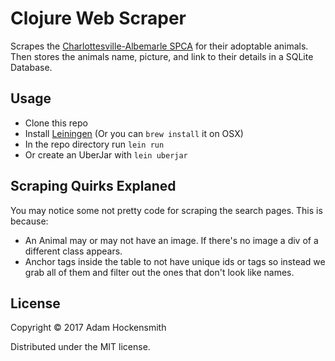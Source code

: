 # Clojure Web Scraper

Scrapes the [Charlottesville-Albemarle SPCA](http://caspca.org/) for their adoptable animals. Then stores the animals name, picture, and link to their details in a SQLite Database.

## Usage

* Clone this repo
* Install [Leiningen](https://leiningen.org/) (Or you can `brew install` it on OSX)
* In the repo directory run `lein run`
* Or create an UberJar with `lein uberjar`

## Scraping Quirks Explaned

You may notice some not pretty code for scraping the search pages. This is because:
* An Animal may or may not have an image. If there's no image a div of a different class appears.
* Anchor tags inside the table to not have unique ids or tags so instead we grab all of them and filter out the ones that don't look like names.

## License

Copyright © 2017 Adam Hockensmith

Distributed under the MIT license.
